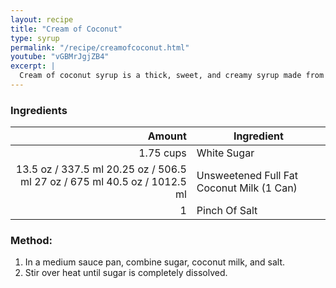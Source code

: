```yaml
---
layout: recipe
title: "Cream of Coconut"
type: syrup
permalink: "/recipe/creamofcoconut.html"
youtube: "vGBMrJgjZB4"
excerpt: |
  Cream of coconut syrup is a thick, sweet, and creamy syrup made from coconut milk and sugar.
---
```


### Ingredients

|    Amount | Ingredient                                |
| --------: | ----------------------------------------- |
| 1.75 cups | White Sugar                               |
|   <span class="onex active">13.5 oz / 337.5 ml</span> <span class="onehalfx">20.25 oz / 506.5 ml</span> <span class="twox">27 oz / 675 ml</span> <span class="threex">40.5 oz / 1012.5 ml</span> | Unsweetened Full Fat Coconut Milk (1 Can) |
|         1 | Pinch Of Salt                             |

### Method:

1. In a medium sauce pan, combine sugar, coconut milk, and salt.
2. Stir over heat until sugar is completely dissolved.

